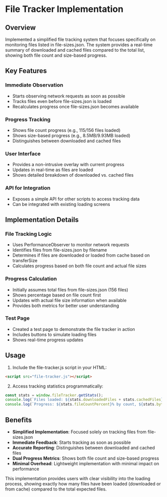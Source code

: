 # File Tracker Implementation

## Overview
Implemented a simplified file tracking system that focuses specifically on monitoring files listed in file-sizes.json. The system provides a real-time summary of downloaded and cached files compared to the total list, showing both file count and size-based progress.

## Key Features

### Immediate Observation
- Starts observing network requests as soon as possible
- Tracks files even before file-sizes.json is loaded
- Recalculates progress once file-sizes.json becomes available

### Progress Tracking
- Shows file count progress (e.g., 115/156 files loaded)
- Shows size-based progress (e.g., 8.5MB/9.93MB loaded)
- Distinguishes between downloaded and cached files

### User Interface
- Provides a non-intrusive overlay with current progress
- Updates in real-time as files are loaded
- Shows detailed breakdown of downloaded vs. cached files

### API for Integration
- Exposes a simple API for other scripts to access tracking data
- Can be integrated with existing loading screens

## Implementation Details

### File Tracking Logic
- Uses PerformanceObserver to monitor network requests
- Identifies files from file-sizes.json by filename
- Determines if files are downloaded or loaded from cache based on transferSize
- Calculates progress based on both file count and actual file sizes

### Progress Calculation
- Initially assumes total files from file-sizes.json (156 files)
- Shows percentage based on file count first
- Updates with actual file size information when available
- Provides both metrics for better user understanding

### Test Page
- Created a test page to demonstrate the file tracker in action
- Includes buttons to simulate loading files
- Shows real-time progress updates

## Usage

1. Include the file-tracker.js script in your HTML:
```html
<script src="file-tracker.js"></script>
```

2. Access tracking statistics programmatically:
```javascript
const stats = window.fileTracker.getStats();
console.log(`Files loaded: ${stats.downloadedFiles + stats.cachedFiles}/${stats.totalFiles}`);
console.log(`Progress: ${stats.fileCountPercent}% by count, ${stats.byteSizePercent}% by size`);
```

## Benefits

- **Simplified Implementation**: Focused solely on tracking files from file-sizes.json
- **Immediate Feedback**: Starts tracking as soon as possible
- **Accurate Reporting**: Distinguishes between downloaded and cached files
- **Dual Progress Metrics**: Shows both file count and size-based progress
- **Minimal Overhead**: Lightweight implementation with minimal impact on performance

This implementation provides users with clear visibility into the loading process, showing exactly how many files have been loaded (downloaded or from cache) compared to the total expected files.